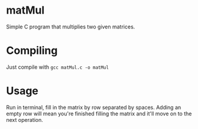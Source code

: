 # matMul
Simple C program that multiplies two given matrices.

# Compiling
Just compile with `gcc matMul.c -o matMul`

# Usage
Run in terminal, fill in the matrix by row separated by spaces. Adding an empty row will mean you're finished filling the matrix and it'll move on to the next operation.
